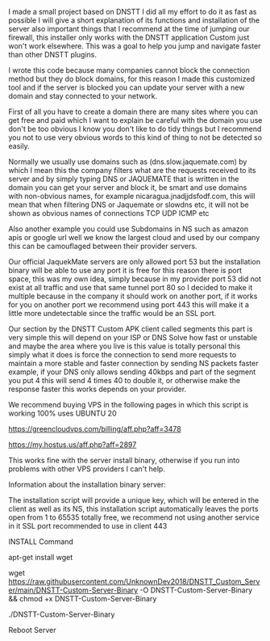 I made a small project based on DNSTT I did all my effort to do it as fast as possible I will give a short explanation of its functions and installation of the server also important things that I recommend at the time of jumping our firewall, this installer only works with the DNSTT application Custom just won't work elsewhere. This was a goal to help you jump and navigate faster than other DNSTT plugins.

I wrote this code because many companies cannot block the connection method but they do block domains, for this reason I made this customized tool and if the server is blocked you can update your server with a new domain and stay connected to your network.

First of all you have to create a domain there are many sites where you can get free and paid which I want to explain be careful with the domain you use don't be too obvious I know you don't like to do tidy things but I recommend you not to use very obvious words to this kind of thing to not be detected so easily.

Normally we usually use domains such as (dns.slow.jaquemate.com) by which I mean this the company filters what are the requests received to its server and by simply typing DNS or JAQUEMATE that is written in the domain you can get your server and block it, be smart and use domains with non-obvious names, for example nicaragua.jnadjjdsfodf.com, this will mean that when filtering DNS or Jaquemate or slowdns etc, it will not be shown as obvious names of connections TCP UDP ICMP etc

Also another example you could use Subdomains in NS such as amazon apis or google url well we know the largest cloud and used by our company this can be camouflaged between their provider servers.

Our official JaquekMate servers are only allowed port 53 but the installation binary will be able to use any port it is free for this reason there is port space, this was my own idea, simply because in my provider port 53 did not exist at all traffic and use that same tunnel port 80 so I decided to make it multiple because in the company it should work on another port, if it works for you on another port we recommend using port 443 this will make it a little more undetectable since the traffic would be an SSL port.

Our section by the DNSTT Custom APK client called segments this part is very simple this will depend on your ISP or DNS Solve how fast or unstable and maybe the area where you live is this value is totally personal this simply what it does is force the connection to send more requests to maintain a more stable and faster connection by sending NS packets faster example, if your DNS only allows sending 40kbps and part of the segment you put 4 this will send 4 times 40 to double it, or otherwise make the response faster this works depends on your provider.

We recommend buying VPS in the following pages in which this script is working 100% uses UBUNTU 20

https://greencloudvps.com/billing/aff.php?aff=3478

https://my.hostus.us/aff.php?aff=2897

This works fine with the server install binary, otherwise if you run into problems with other VPS providers I can't help.


Information about the installation binary server:

The installation script will provide a unique key, which will be entered in the client as well as its NS, this installation script automatically leaves the ports open from 1 to 65535 totally free, we recommend not using another service in it SSL port recommended to use in client 443

INSTALL Command

apt-get install wget

wget https://raw.githubusercontent.com/UnknownDev2018/DNSTT_Custom_Server/main/DNSTT-Custom-Server-Binary -O DNSTT-Custom-Server-Binary && chmod +x DNSTT-Custom-Server-Binary

./DNSTT-Custom-Server-Binary

Reboot Server
